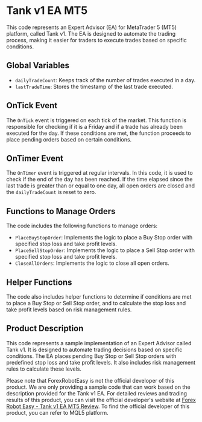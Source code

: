 # Tank v1 EA MT5

This code represents an Expert Advisor (EA) for MetaTrader 5 (MT5) platform, called Tank v1. The EA is designed to automate the trading process, making it easier for traders to execute trades based on specific conditions.

## Global Variables
- `dailyTradeCount`: Keeps track of the number of trades executed in a day.
- `lastTradeTime`: Stores the timestamp of the last trade executed.

## OnTick Event
The `OnTick` event is triggered on each tick of the market. This function is responsible for checking if it is a Friday and if a trade has already been executed for the day. If these conditions are met, the function proceeds to place pending orders based on certain conditions.

## OnTimer Event
The `OnTimer` event is triggered at regular intervals. In this code, it is used to check if the end of the day has been reached. If the time elapsed since the last trade is greater than or equal to one day, all open orders are closed and the `dailyTradeCount` is reset to zero.

## Functions to Manage Orders
The code includes the following functions to manage orders:
- `PlaceBuyStopOrder`: Implements the logic to place a Buy Stop order with specified stop loss and take profit levels.
- `PlaceSellStopOrder`: Implements the logic to place a Sell Stop order with specified stop loss and take profit levels.
- `CloseAllOrders`: Implements the logic to close all open orders.

## Helper Functions
The code also includes helper functions to determine if conditions are met to place a Buy Stop or Sell Stop order, and to calculate the stop loss and take profit levels based on risk management rules.

## Product Description
This code represents a sample implementation of an Expert Advisor called Tank v1. It is designed to automate trading decisions based on specific conditions. The EA places pending Buy Stop or Sell Stop orders with predefined stop loss and take profit levels. It also includes risk management rules to calculate these levels.

Please note that ForexRobotEasy is not the official developer of this product. We are only providing a sample code that can work based on the description provided for the Tank v1 EA. For detailed reviews and trading results of this product, you can visit the official developer's website at [Forex Robot Easy - Tank v1 EA MT5 Review](https://forexroboteasy.com/forex-robot-review/tank-v1-ea-mt5-review-trade-like-a-pro-with-precision/). To find the official developer of this product, you can refer to MQL5 platform.
